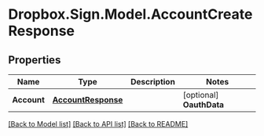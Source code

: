 # Dropbox.Sign.Model.AccountCreateResponse

## Properties

Name | Type | Description | Notes
------------ | ------------- | ------------- | -------------
**Account** | [**AccountResponse**](AccountResponse.md) |    | [optional] **OauthData** | [**OAuthTokenResponse**](OAuthTokenResponse.md) |    | [optional] **Warnings** | [**List&lt;WarningResponse&gt;**](WarningResponse.md) |  A list of warnings.  | [optional] 

[[Back to Model list]](../README.md#documentation-for-models) [[Back to API list]](../README.md#documentation-for-api-endpoints) [[Back to README]](../README.md)

